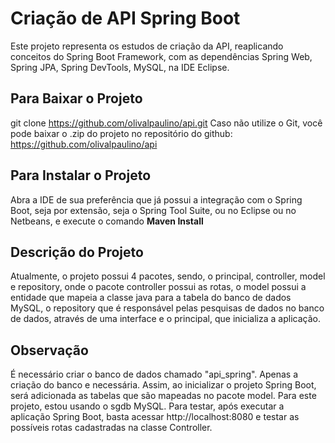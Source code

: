 # Criação de API Spring Boot

Este projeto representa os estudos de criação da API, reaplicando conceitos do Spring Boot Framework, com as dependências Spring Web, Spring JPA, Spring DevTools, MySQL, na IDE Eclipse.

## Para Baixar o Projeto

git clone https://github.com/olivalpaulino/api.git 
Caso não utilize o Git, você pode baixar o .zip do projeto no repositório do github: https://github.com/olivalpaulino/api

## Para Instalar o Projeto

Abra a IDE de sua preferência que já possui a integração com o Spring Boot, seja por extensão, seja o Spring Tool Suite, ou no Eclipse ou no Netbeans, e execute o comando **Maven Install**

## Descrição do Projeto

Atualmente, o projeto possui 4 pacotes, sendo, o principal, controller, model e repository, onde o pacote controller possui as rotas, o model possui a entidade que mapeia a classe java para a tabela do banco de dados MySQL, o repository que é responsável pelas pesquisas de dados no banco de dados, através de uma interface e o principal, que inicializa a aplicação.

## Observação

É necessário criar o banco de dados chamado "api_spring". Apenas a criação do banco e necessária. Assim, ao inicializar o projeto Spring Boot, será adicionada as tabelas que são mapeadas no pacote model. Para este projeto, estou usando o sgdb MySQL.
Para testar, após executar a aplicação Spring Boot, basta acessar http://localhost:8080 e testar as possíveis rotas cadastradas na classe Controller.